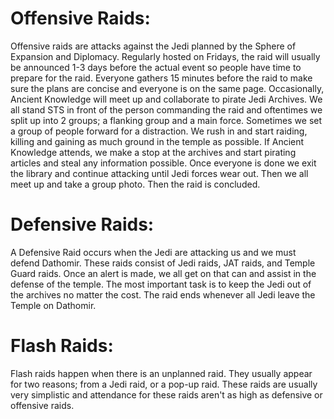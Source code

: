# Offensive Raids:

Offensive raids are attacks against the Jedi planned by the Sphere of Expansion and Diplomacy.
Regularly hosted on Fridays, the raid will usually be announced 1-3 days before the actual event so people have time to prepare for the raid.
Everyone gathers 15 minutes before the raid to make sure the plans are concise and everyone is on the same page.
Occasionally, Ancient Knowledge will meet up and collaborate to pirate Jedi Archives.
We all stand STS in front of the person commanding the raid and oftentimes we split up into 2 groups; a flanking group and a main force.
Sometimes we set a group of people forward for a distraction.
We rush in and start raiding, killing and gaining as much ground in the temple as possible.
If Ancient Knowledge attends, we make a stop at the archives and start pirating articles and steal any information possible.
Once everyone is done we exit the library and continue attacking until Jedi forces wear out.
Then we all meet up and take a group photo.
Then the raid is concluded.

# Defensive Raids:

A Defensive Raid occurs when the Jedi are attacking us and we must defend Dathomir.
These raids consist of Jedi raids, JAT raids, and Temple Guard raids.
Once an alert is made, we all get on that can and assist in the defense of  the temple.
The most important task is to keep the Jedi out of the archives no matter the cost.
The raid ends whenever all Jedi leave the Temple on Dathomir.

# Flash Raids:

Flash raids happen when there is an unplanned raid.
They usually appear for two reasons; from a Jedi raid, or a pop-up raid.
These raids are usually very simplistic and attendance for these raids aren't as high as defensive or offensive raids.
